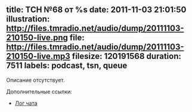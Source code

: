 title: ТСН №68 от %s
date: 2011-11-03 21:01:50
illustration: http://files.tmradio.net/audio/dump/20111103-210150-live.png
file: http://files.tmradio.net/audio/dump/20111103-210150-live.mp3
filesize: 120191568
duration: 7511
labels: podcast, tsn, queue
---
Описание отсутствует.

Дополнительные ссылки:

- [Лог чата](http://files.tmradio.net/audio/dump/20111103-210150-live.log)
